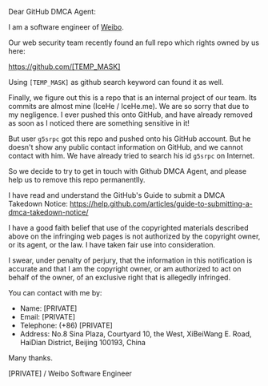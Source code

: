 Dear GitHub DMCA Agent:

I am a software engineer of [Weibo](https://weibo.com).

Our web security team recently found an full repo
which rights owned by us here:

https://github.com/[TEMP_MASK]

Using `[TEMP_MASK]` as github search keyword can found it as well.

Finally, we figure out this is a repo that is an internal project of
our team. Its commits are almost mine (IceHe / IceHe.me).
We are so sorry that due to my negligence.
I ever pushed this onto GitHub, and have already removed
as soon as I noticed there are something sensitive in it!

But user `g5srpc` got this repo and pushed onto his GitHub account.
But he doesn't show any public contact information on GitHub,
and we cannot contact with him.
We have already tried to search his id `g5srpc` on Internet.

So we decide to try to get in touch with Github DMCA Agent,
and please help us to remove this repo permanentlly.

I have read and understand the GitHub's Guide
to submit a DMCA Takedown Notice:
https://help.github.com/articles/guide-to-submitting-a-dmca-takedown-notice/

I have a good faith belief that use of the copyrighted materials
described above on the infringing web pages is not authorized by
the copyright owner, or its agent, or the law.
I have taken fair use into consideration.

I swear, under penalty of perjury, that the information in this
notification is accurate and that I am the copyright owner,
or am authorized to act on behalf of the owner,
of an exclusive right that is allegedly infringed.

You can contact with me by:

- Name: [PRIVATE]
- Email: [PRIVATE]
- Telephone: (+86) [PRIVATE]
- Address: No.8 Sina Plaza, Courtyard 10, the West, XiBeiWang E. Road,
    HaiDian District, Beijing 100193, China

Many thanks.

[PRIVATE] / Weibo Software Engineer
